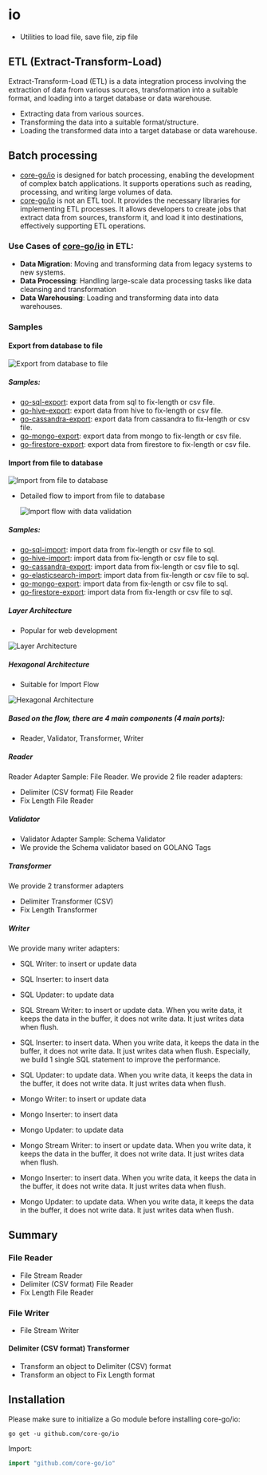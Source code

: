 # io
- Utilities to load file, save file, zip file
## ETL (Extract-Transform-Load)
Extract-Transform-Load (ETL) is a data integration process involving the extraction of data from various sources, transformation into a suitable format, and loading into a target database or data warehouse.
- Extracting data from various sources.
- Transforming the data into a suitable format/structure.
- Loading the transformed data into a target database or data warehouse.

## Batch processing
- [core-go/io](https://github.com/core-go/io) is designed for batch processing, enabling the development of complex batch applications. It supports operations such as reading, processing, and writing large volumes of data.
- [core-go/io](https://github.com/core-go/io) is not an ETL tool. It provides the necessary libraries for implementing ETL processes. It allows developers to create jobs that extract data from sources, transform it, and load it into destinations, effectively supporting ETL operations.

### Use Cases of [core-go/io](https://github.com/core-go/io) in ETL:
- <b>Data Migration</b>: Moving and transforming data from legacy systems to new systems.
- <b>Data Processing</b>: Handling large-scale data processing tasks like data cleansing and transformation
- <b>Data Warehousing</b>: Loading and transforming data into data warehouses.
### Samples
#### Export from database to file

  ![Export from database to file](https://cdn-images-1.medium.com/max/800/1*IEMXhQXJ0hWZBPL8q2jMNw.png)

##### Samples:
- [go-sql-export](https://github.com/project-samples/go-sql-export): export data from sql to fix-length or csv file.
- [go-hive-export](https://github.com/project-samples/go-hive-export): export data from hive to fix-length or csv file.
- [go-cassandra-export](https://github.com/project-samples/go-cassandra-export): export data from cassandra to fix-length or csv file.
- [go-mongo-export](https://github.com/project-samples/go-mongo-export): export data from mongo to fix-length or csv file.
- [go-firestore-export](https://github.com/project-samples/go-firestore-export): export data from firestore to fix-length or csv file.

#### Import from file to database

  ![Import from file to database](https://cdn-images-1.medium.com/max/800/1*rYaIdKGSd0HwZqZW7pMEiQ.png)
 
  - Detailed flow to import from file to database

    ![Import flow with data validation](https://cdn-images-1.medium.com/max/800/1*Y4QUN6QnfmJgaKigcNHbQA.png)

##### Samples:
- [go-sql-import](https://github.com/project-samples/go-sql-import): import data from fix-length or csv file to sql.
- [go-hive-import](https://github.com/project-samples/go-hive-import): import data from fix-length or csv file to sql.
- [go-cassandra-export](https://github.com/project-samples/go-cassandra-import): import data from fix-length or csv file to sql.
- [go-elasticsearch-import](https://github.com/project-samples/go-elasticsearch-import): import data from fix-length or csv file to sql.
- [go-mongo-export](https://github.com/project-samples/go-mongo-import): import data from fix-length or csv file to sql.
- [go-firestore-export](https://github.com/project-samples/go-firestore-import): import data from fix-length or csv file to sql.

##### Layer Architecture
- Popular for web development

![Layer Architecture](https://cdn-images-1.medium.com/max/800/1*JDYTlK00yg0IlUjZ9-sp7Q.png)

##### Hexagonal Architecture
- Suitable for Import Flow

![Hexagonal Architecture](https://cdn-images-1.medium.com/max/800/1*nMu5_jZJ1omzIB5VK5Lh-w.png)

##### Based on the flow, there are 4 main components (4 main ports):
- Reader, Validator, Transformer, Writer
##### Reader
Reader Adapter Sample: File Reader. We provide 2 file reader adapters:
- Delimiter (CSV format) File Reader
- Fix Length File Reader
##### Validator
- Validator Adapter Sample: Schema Validator
- We provide the Schema validator based on GOLANG Tags
##### Transformer
We provide 2 transformer adapters
- Delimiter Transformer (CSV)
- Fix Length Transformer
##### Writer
We provide many writer adapters:
- SQL Writer: to insert or update data
- SQL Inserter: to insert data
- SQL Updater: to update data

- SQL Stream Writer: to insert or update data. When you write data, it keeps the data in the buffer, it does not write data. It just writes data when flush.
- SQL Inserter: to insert data. When you write data, it keeps the data in the buffer, it does not write data. It just writes data when flush. Especially, we build 1 single SQL statement to improve the performance.
- SQL Updater: to update data. When you write data, it keeps the data in the buffer, it does not write data. It just writes data when flush.

- Mongo Writer: to insert or update data
- Mongo Inserter: to insert data
- Mongo Updater: to update data

- Mongo Stream Writer: to insert or update data. When you write data, it keeps the data in the buffer, it does not write data. It just writes data when flush.
- Mongo Inserter: to insert data. When you write data, it keeps the data in the buffer, it does not write data. It just writes data when flush.
- Mongo Updater: to update data. When you write data, it keeps the data in the buffer, it does not write data. It just writes data when flush.


## Summary
### File Reader
- File Stream Reader
- Delimiter (CSV format) File Reader
- Fix Length File Reader
### File Writer
- File Stream Writer
#### Delimiter (CSV format) Transformer
- Transform an object to Delimiter (CSV) format
- Transform an object to Fix Length format

## Installation
Please make sure to initialize a Go module before installing core-go/io:

```shell
go get -u github.com/core-go/io
```

Import:
```go
import "github.com/core-go/io"
```
